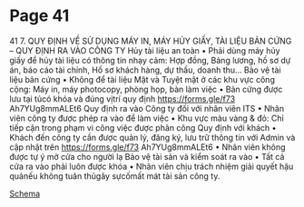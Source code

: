 # Page 41

41
7. QUY ĐỊNH VỀ SỬ DỤNG MÁY IN, MÁY HỦY GIẤY, TÀI LIỆU BẢN CỨNG – 
QUY ĐỊNH RA VÀO CÔNG TY
Hủy tài liệu an toàn
• Phải dùng máy hủy giấy để hủy tài liệu có 
thông tin nhạy cảm: Hợp đồng, Bảng lương, 
hồ sơ dự án, báo cáo tài chính, Hồ sơ khách 
hàng, dự thầu, doanh thu...
Bảo vệ tài liệu bản cứng
• Không để tài liệu Mật và Tuyệt mật ở các 
khu vực công cộng: Máy in, máy 
photocopy, phòng họp, bàn làm việc
• Bản cứng được lưu tại tủcó khóa và
đúng vịtrí quy định
https://forms.gle/f73
Ah7YUg8mmALEt6
Quy định ra vào Công ty đối 
với nhân viên ITS 
• Nhân viên công ty được phép 
ra vào để làm việc
• Khu vực màu vàng & đỏ: Chỉ 
tiếp cận trong phạm vi công 
việc được phân công
Quy định với khách
• Khách đến công ty cần được 
quản lý, đăng ký, lưu trữ thông 
tin với Admin và cập 
nhật trên https://forms.gle/f73
Ah7YUg8mmALEt6
• Nhân viên không được tự ý 
mở cửa cho người lạ
Bảo vệ tài sản và kiểm soát ra 
vào
• Tất cả cửa ra vào phải luôn 
được khóa
• Nhân viên chịu trách
nhiệm giải quyết hậu quảnếu
không tuân thủgây sựcốmất
mát tài sản công ty.

[Schema](page_41_img_0.png)
